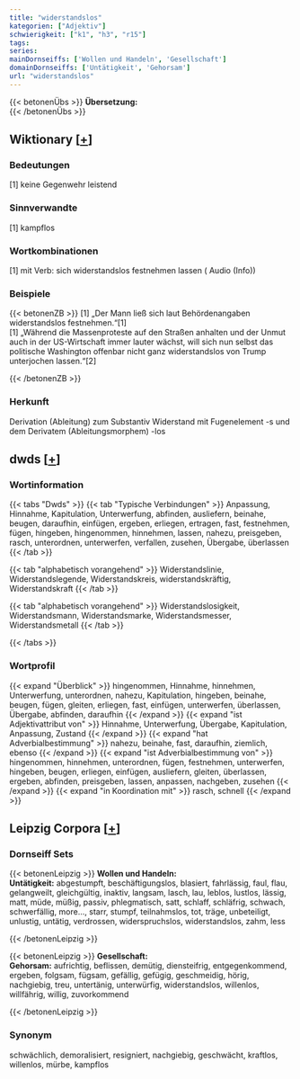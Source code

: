 ```yaml
---
title: "widerstandslos"
kategorien: ["Adjektiv"]
schwierigkeit: ["k1", "h3", "r15"]
tags:
series:
mainDornseiffs: ['Wollen und Handeln', 'Gesellschaft']
domainDornseiffs: ['Untätigkeit', 'Gehorsam']
url: "widerstandslos"
---
```


{{< betonenÜbs >}}
**Übersetzung:**  
{{< /betonenÜbs >}}

## Wiktionary [[+](https://de.wiktionary.org/wiki/widerstandslos)]

### Bedeutungen
[1] keine Gegenwehr leistend  

### Sinnverwandte
[1] kampflos  

### Wortkombinationen
[1] mit Verb: sich widerstandslos festnehmen lassen ( Audio (Info))  

### Beispiele
{{< betonenZB >}}
[1] „Der Mann ließ sich laut Behördenangaben widerstandslos festnehmen.“[1]  
[1] „Während die Massenproteste auf den Straßen anhalten und der Unmut auch in der US-Wirtschaft immer lauter wächst, will sich nun selbst das politische Washington offenbar nicht ganz widerstandslos von Trump unterjochen lassen.“[2]  

{{< /betonenZB >}}
### Herkunft
Derivation (Ableitung) zum Substantiv Widerstand mit Fugenelement -s und dem Derivatem (Ableitungsmorphem) -los  



## dwds [[+](https://www.dwds.de/wb/widerstandslos)]

### Wortinformation
{{< tabs "Dwds" >}}
{{< tab "Typische Verbindungen" >}}
Anpassung, Hinnahme, Kapitulation, Unterwerfung, abfinden, ausliefern, beinahe, beugen, daraufhin, einfügen, ergeben, erliegen, ertragen, fast, festnehmen, fügen, hingeben, hingenommen, hinnehmen, lassen, nahezu, preisgeben, rasch, unterordnen, unterwerfen, verfallen, zusehen, Übergabe, überlassen
{{< /tab >}}

{{< tab "alphabetisch vorangehend" >}}
Widerstandslinie, Widerstandslegende, Widerstandskreis, widerstandskräftig, Widerstandskraft
{{< /tab >}}

{{< tab "alphabetisch vorangehend" >}}
Widerstandslosigkeit, Widerstandsmann, Widerstandsmarke, Widerstandsmesser, Widerstandsmetall
{{< /tab >}}

{{< /tabs >}}

### Wortprofil
{{< expand "Überblick" >}} hingenommen, Hinnahme, hinnehmen, Unterwerfung, unterordnen, nahezu, Kapitulation, hingeben, beinahe, beugen, fügen, gleiten, erliegen, fast, einfügen, unterwerfen, überlassen, Übergabe, abfinden, daraufhin {{< /expand >}}
{{< expand "ist Adjektivattribut von" >}} Hinnahme, Unterwerfung, Übergabe, Kapitulation, Anpassung, Zustand {{< /expand >}}
{{< expand "hat Adverbialbestimmung" >}} nahezu, beinahe, fast, daraufhin, ziemlich, ebenso {{< /expand >}}
{{< expand "ist Adverbialbestimmung von" >}} hingenommen, hinnehmen, unterordnen, fügen, festnehmen, unterwerfen, hingeben, beugen, erliegen, einfügen, ausliefern, gleiten, überlassen, ergeben, abfinden, preisgeben, lassen, anpassen, nachgeben, zusehen {{< /expand >}}
{{< expand "in Koordination mit" >}} rasch, schnell {{< /expand >}}

## Leipzig Corpora [[+](https://corpora.uni-leipzig.de/en/res?word=widerstandslos&corpusId=deu_newscrawl-public_2018)]

### Dornseiff Sets
{{< betonenLeipzig >}}
**Wollen und Handeln:**  
**Untätigkeit:** abgestumpft, beschäftigungslos, blasiert, fahrlässig, faul, flau, gelangweilt, gleichgültig, inaktiv, langsam, lasch, lau, leblos, lustlos, lässig, matt, müde, müßig, passiv, phlegmatisch, satt, schlaff, schläfrig, schwach, schwerfällig, more..., starr, stumpf, teilnahmslos, tot, träge, unbeteiligt, unlustig, untätig, verdrossen, widerspruchslos, widerstandslos, zahm, less  

{{< /betonenLeipzig >}}


{{< betonenLeipzig >}}
**Gesellschaft:**  
**Gehorsam:** aufrichtig, beflissen, demütig, diensteifrig, entgegenkommend, ergeben, folgsam, fügsam, gefällig, gefügig, geschmeidig, hörig, nachgiebig, treu, untertänig, unterwürfig, widerstandslos, willenlos, willfährig, willig, zuvorkommend  

{{< /betonenLeipzig >}}

### Synonym
schwächlich, demoralisiert, resigniert, nachgiebig, geschwächt, kraftlos, willenlos, mürbe, kampflos

